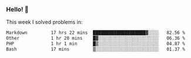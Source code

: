 ### Hello! 👋

This week I solved problems in:

<!--START_SECTION:waka-->

```txt
Markdown         17 hrs 22 mins  ████████████████████▓░░░░   82.56 %
Other            1 hr 20 mins    █▓░░░░░░░░░░░░░░░░░░░░░░░   06.36 %
PHP              1 hr 1 min      █▒░░░░░░░░░░░░░░░░░░░░░░░   04.87 %
Bash             17 mins         ▒░░░░░░░░░░░░░░░░░░░░░░░░   01.37 %
```

<!--END_SECTION:waka-->
